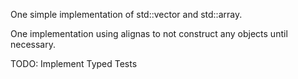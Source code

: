 One simple implementation of std::vector and std::array.

One implementation using alignas to not construct any objects until necessary.

TODO: Implement Typed Tests
